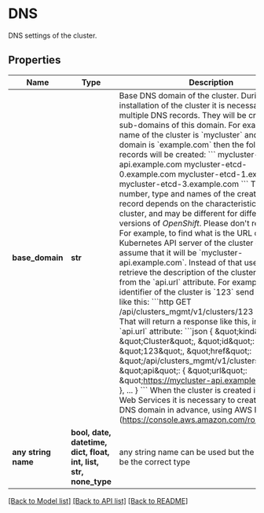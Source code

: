 # DNS

DNS settings of the cluster.

## Properties
Name | Type | Description | Notes
------------ | ------------- | ------------- | -------------
**base_domain** | **str** | Base DNS domain of the cluster.  During the installation of the cluster it is necessary to create multiple DNS records. They will be created as sub-domains of this domain. For example, if the name of the cluster is &#x60;mycluster&#x60; and the base domain is &#x60;example.com&#x60; then the following DNS records will be created:  &#x60;&#x60;&#x60; mycluster-api.example.com mycluster-etcd-0.example.com mycluster-etcd-1.example.com mycluster-etcd-3.example.com &#x60;&#x60;&#x60;  The exact number, type and names of the created DNS record depends on the characteristics of the cluster, and may be different for different versions of _OpenShift_. Please don&#39;t rely on them. For example, to find what is the URL of the Kubernetes API server of the cluster don&#39;t assume that it will be &#x60;mycluster-api.example.com&#x60;. Instead of that use this API to retrieve the description of the cluster, and get it from the &#x60;api.url&#x60; attribute. For example, if the identifier of the cluster is &#x60;123&#x60; send a request like this:  &#x60;&#x60;&#x60;http GET /api/clusters_mgmt/v1/clusters/123 HTTP/1.1 &#x60;&#x60;&#x60;  That will return a response like this, including the &#x60;api.url&#x60; attribute:  &#x60;&#x60;&#x60;json {     \&quot;kind\&quot;: \&quot;Cluster\&quot;,     \&quot;id\&quot;: \&quot;123\&quot;,     \&quot;href\&quot;: \&quot;/api/clusters_mgmt/v1/clusters/123\&quot;,         \&quot;api\&quot;: {         \&quot;url\&quot;: \&quot;https://mycluster-api.example.com:6443\&quot;     },     ... } &#x60;&#x60;&#x60;  When the cluster is created in Amazon Web Services it is necessary to create this base DNS domain in advance, using AWS Route53 (https://console.aws.amazon.com/route53). | [optional]
**any string name** | **bool, date, datetime, dict, float, int, list, str, none_type** | any string name can be used but the value must be the correct type | [optional]

[[Back to Model list]](../README.md#documentation-for-models) [[Back to API list]](../README.md#documentation-for-api-endpoints) [[Back to README]](../README.md)
